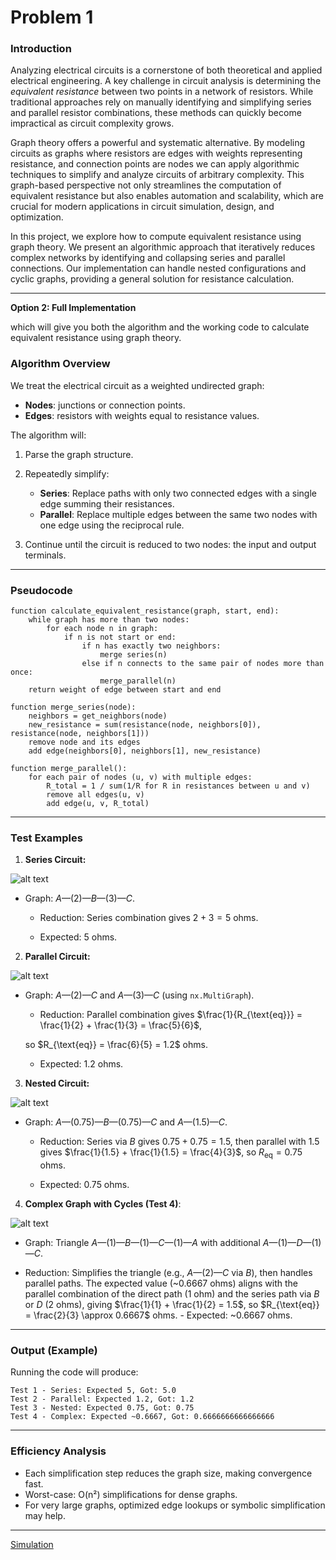 # Problem 1


### **Introduction**

Analyzing electrical circuits is a cornerstone of both theoretical and applied electrical engineering. A key challenge in circuit analysis is determining the *equivalent resistance* between two points in a network of resistors. While traditional approaches rely on manually identifying and simplifying series and parallel resistor combinations, these methods can quickly become impractical as circuit complexity grows.

Graph theory offers a powerful and systematic alternative. By modeling circuits as graphs where resistors are edges with weights representing resistance, and connection points are nodes we can apply algorithmic techniques to simplify and analyze circuits of arbitrary complexity. This graph-based perspective not only streamlines the computation of equivalent resistance but also enables automation and scalability, which are crucial for modern applications in circuit simulation, design, and optimization.

In this project, we explore how to compute equivalent resistance using graph theory. We present an algorithmic approach that iteratively reduces complex networks by identifying and collapsing series and parallel connections. Our implementation can handle nested configurations and cyclic graphs, providing a general solution for resistance calculation.

---
 **Option 2: Full Implementation**

  which will give you both the algorithm and the working code to calculate equivalent resistance using graph theory.



###  **Algorithm Overview**

We treat the electrical circuit as a weighted undirected graph:

* **Nodes**: junctions or connection points.
* **Edges**: resistors with weights equal to resistance values.

The algorithm will:

1. Parse the graph structure.
2. Repeatedly simplify:

   * **Series**: Replace paths with only two connected edges with a single edge summing their resistances.
   * **Parallel**: Replace multiple edges between the same two nodes with one edge using the reciprocal rule.

3. Continue until the circuit is reduced to two nodes: the input and output terminals.

---

###  Pseudocode

```plaintext
function calculate_equivalent_resistance(graph, start, end):
    while graph has more than two nodes:
        for each node n in graph:
            if n is not start or end:
                if n has exactly two neighbors:
                    merge series(n)
                else if n connects to the same pair of nodes more than once:
                    merge_parallel(n)
    return weight of edge between start and end

function merge_series(node):
    neighbors = get_neighbors(node)
    new_resistance = sum(resistance(node, neighbors[0]), resistance(node, neighbors[1]))
    remove node and its edges
    add edge(neighbors[0], neighbors[1], new_resistance)

function merge_parallel():
    for each pair of nodes (u, v) with multiple edges:
        R_total = 1 / sum(1/R for R in resistances between u and v)
        remove all edges(u, v)
        add edge(u, v, R_total)
```

---



###  Test Examples

1. **Series Circuit:**


![alt text](<Capture d'écran 2025-05-08 174059.png>)

 - Graph: $A$—(2)—$B$—(3)—$C$.

   - Reduction: Series combination gives $2 + 3 = 5$ ohms.

   - Expected: 5 ohms.




2. **Parallel Circuit:**


![alt text](<Capture d'écran 2025-05-08 174136.png>)

- Graph: $A$—(2)—$C$ and $A$—(3)—$C$ (using `nx.MultiGraph`).

   - Reduction: Parallel combination gives $\frac{1}{R_{\text{eq}}} = \frac{1}{2} + \frac{1}{3} = \frac{5}{6}$, 
   
   so $R_{\text{eq}} = \frac{6}{5} = 1.2$ ohms.

   - Expected: 1.2 ohms.




3. **Nested Circuit:**


![alt text](<Capture d'écran 2025-05-08 180301.png>)

- Graph: $A$—(0.75)—$B$—(0.75)—$C$ and $A$—(1.5)—$C$.

   - Reduction: Series via $B$ gives $0.75 + 0.75 = 1.5$, then parallel with $1.5$ gives $\frac{1}{1.5} + \frac{1}{1.5} = \frac{4}{3}$, so $R_{\text{eq}} = 0.75$ ohms.

   - Expected: 0.75 ohms.





4. **Complex Graph with Cycles (Test 4)**:


![alt text](<Capture d'écran 2025-05-08 174321.png>)

   - Graph: Triangle $A$—(1)—$B$—(1)—$C$—(1)—$A$ with additional $A$—(1)—$D$—(1)—$C$.
   
   - Reduction: Simplifies the triangle (e.g., $A$—(2)—$C$ via $B$), then handles parallel paths. The expected value (~0.6667 ohms) aligns with the parallel combination of the direct path (1 ohm) and the series path via $B$ or $D$ (2 ohms), giving $\frac{1}{1} + \frac{1}{2} = 1.5$, so $R_{\text{eq}} = \frac{2}{3} \approx 0.6667$ ohms.
    - Expected: ~0.6667 ohms.
---



### Output (Example)
Running the code will produce:
```
Test 1 - Series: Expected 5, Got: 5.0
Test 2 - Parallel: Expected 1.2, Got: 1.2
Test 3 - Nested: Expected 0.75, Got: 0.75
Test 4 - Complex: Expected ~0.6667, Got: 0.6666666666666666
```

---


###  Efficiency Analysis

* Each simplification step reduces the graph size, making convergence fast.
* Worst-case: O(n²) simplifications for dense graphs.
* For very large graphs, optimized edge lookups or symbolic simplification may help.

---
[Simulation](code.html)



